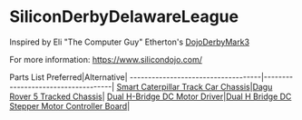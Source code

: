 # SiliconDerbyDelawareLeague
Inspired by Eli "The Computer Guy" Etherton's [DojoDerbyMark3](https://github.com/elithecomputerguy/DojoDerbyMark3 "GitHub")

For more information:
https://www.silicondojo.com/

Parts List
Preferred|Alternative|
------------------------------------|------------------------------------|
[Smart Caterpillar Track Car Chassis](https://www.amazon.com/dp/B09TFQPGT8/?coliid=I1HFKL0RK2J9PK&colid=2RY6A0APMHVZN&psc=1&ref_=lv_ov_lig_dp_it "Smart Caterpillar Track Car Chassis")|[Dagu Rover 5 Tracked Chassis](https://www.jameco.com/z/RS011-0-2-Dagu-HiTech-Electronic-Dagu-Rover-5-Tracked-Chassis_2143865.html "Dagu Rover 5 Tracked Chassis")|
[Dual H-Bridge DC Motor Driver](https://www.amazon.com/dp/B014KMHSW6/?coliid=I27T7BLCDSOQPY&colid=2RY6A0APMHVZN&psc=1&ref_=lv_ov_lig_dp_it "Dual H-Bridge DC Motor Driver")|[Dual H Bridge DC Stepper Motor Controller Board](https://www.jameco.com/z/VMA409-Velleman-Dual-H-Bridge-DC-Stepper-Motor-Controller-Board_2255331.html "Dual H Bridge DC Stepper Motor Controller Board")|

